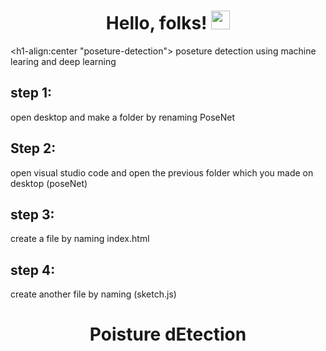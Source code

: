 # Hello, folks! <img src="https://raw.githubusercontent.com/MartinHeinz/MartinHeinz/master/wave.gif" width="30px">
<h1-align:center "poseture-detection"></h1>
 poseture detection using machine learing and deep learning 

## step 1:
open desktop and  make a folder by renaming PoseNet 

## Step 2:
open visual studio code and open the previous folder which you made on desktop (poseNet)


## step 3:
create a file by naming index.html

## step 4:
create another file by naming (sketch.js)


 <html>
<head>
<style>
h1 {text-align: center;}
</style>
</head>
<body>

<h1>Poisture dEtection</h1>

</body>
</html> 
